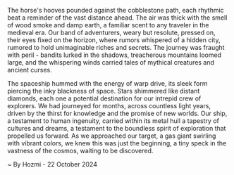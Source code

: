 
The horse's hooves pounded against the cobblestone path, each rhythmic beat a reminder of the vast distance ahead. The air was thick with the smell of wood smoke and damp earth, a familiar scent to any traveler in the medieval era. Our band of adventurers, weary but resolute, pressed on, their eyes fixed on the horizon, where rumors whispered of a hidden city, rumored to hold unimaginable riches and secrets. The journey was fraught with peril - bandits lurked in the shadows, treacherous mountains loomed large, and the whispering winds carried tales of mythical creatures and ancient curses.

The spaceship hummed with the energy of warp drive, its sleek form piercing the inky blackness of space. Stars shimmered like distant diamonds, each one a potential destination for our intrepid crew of explorers. We had journeyed for months, across countless light years, driven by the thirst for knowledge and the promise of new worlds. Our ship, a testament to human ingenuity, carried within its metal hull a tapestry of cultures and dreams, a testament to the boundless spirit of exploration that propelled us forward.  As we approached our target, a gas giant swirling with vibrant colors, we knew this was just the beginning, a tiny speck in the vastness of the cosmos, waiting to be discovered. 

~ By Hozmi - 22 October 2024
